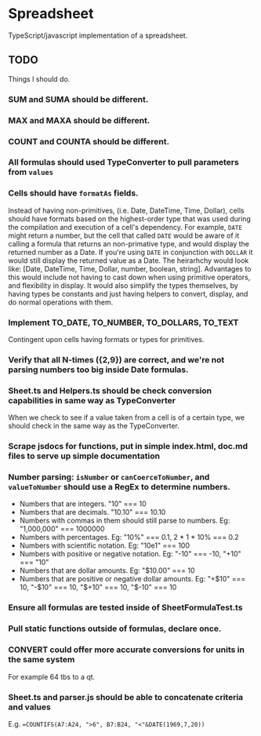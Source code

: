 # Spreadsheet
TypeScript/javascript implementation of a spreadsheet.

## TODO
Things I should do.


### SUM and SUMA should be different.


### MAX and MAXA should be different.


### COUNT and COUNTA should be different.


### All formulas should used TypeConverter to pull parameters from `values`


### Cells should have `formatAs` fields.
Instead of having non-primitives, (i.e. Date, DateTime, Time, Dollar), cells should have formats based on the
highest-order type that was used during the compilation and execution of a cell's dependency. For example, `DATE` might
return a number, but the cell that called `DATE` would be aware of it calling a formula that returns an non-primative
type, and would display the returned number as a Date. If you're using `DATE` in conjunction with `DOLLAR` it would
still display the returned value as a Date. The heirarhchy would look like: [Date, DateTime, Time, Dollar, number,
boolean, string]. Advantages to this would include not having to cast down when using primitive operators,
and flexibility in display. It would also simplify the types themselves, by having types be constants and just having
helpers to convert, display, and do normal operations with them.


### Implement TO_DATE, TO_NUMBER, TO_DOLLARS, TO_TEXT
Contingent upon cells having formats or types for primitives.


### Verify that all N-times ({2,9}) are correct, and we're not parsing numbers too big inside Date formulas.


### Sheet.ts and Helpers.ts should be check conversion capabilities in same way as TypeConverter
When we check to see if a value taken from a cell is of a certain type, we should check in the same way as the
TypeConverter.


### Scrape jsdocs for functions, put in simple index.html, doc.md files to serve up simple documentation


### Number parsing: `isNumber` or `canCoerceToNumber`, and `valueToNumber` should use a RegEx to determine numbers.
* Numbers that are integers. "10" === 10
* Numbers that are decimals. "10.10" === 10.10
* Numbers with commas in them should still parse to numbers. Eg: "1,000,000" === 1000000
* Numbers with percentages. Eg: "10%" === 0.1, 2 * 1 * 10% === 0.2
* Numbers with scientific notation. Eg: "10e1" === 100
* Numbers with positive or negative notation. Eg: "-10" === -10, "+10" === "10"
* Numbers that are dollar amounts. Eg: "$10.00" === 10
* Numbers that are positive or negative dollar amounts. Eg: "+$10" === 10, "-$10" === 10, "$+10" === 10, "$-10" === 10


### Ensure all formulas are tested inside of SheetFormulaTest.ts


### Pull static functions outside of formulas, declare once.


### CONVERT could offer more accurate conversions for units in the same system
For example 64 tbs to a qt.


### Sheet.ts and parser.js should be able to concatenate criteria and values
E.g. `=COUNTIFS(A7:A24, ">6", B7:B24, "<"&DATE(1969,7,20))`
